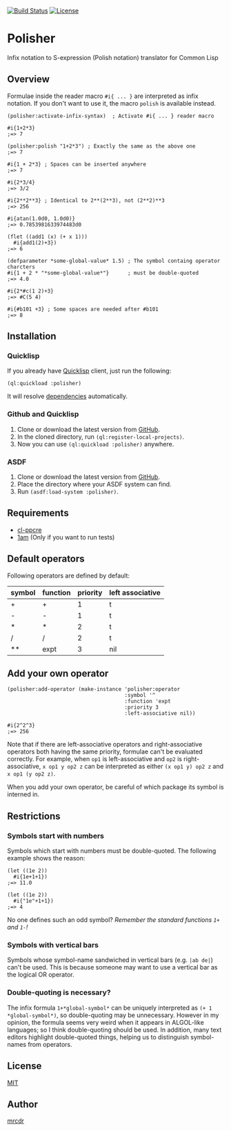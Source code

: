 [![Build Status](https://travis-ci.org/mrcdr/polisher.svg?branch=master)](https://travis-ci.org/mrcdr/polisher.svg?branch=master)
[![License](https://img.shields.io/badge/License-MIT-green.svg)]()

# Polisher
Infix notation to S-expression (Polish notation) translator for Common Lisp

## Overview
Formulae inside the reader macro `#i{ ... }` are interpreted as infix notation.
If you don't want to use it, the macro `polish` is available instead.

```common-lisp
(polisher:activate-infix-syntax)  ; Activate #i{ ... } reader macro

#i{1+2*3}
;=> 7

(polisher:polish "1+2*3") ; Exactly the same as the above one
;=> 7

#i{1 + 2*3} ; Spaces can be inserted anywhere
;=> 7

#i{2*3/4}
;=> 3/2

#i{2**2**3} ; Identical to 2**(2**3), not (2**2)**3
;=> 256

#i{atan(1.0d0, 1.0d0)}
;=> 0.7853981633974483d0

(flet ((add1 (x) (+ x 1)))
  #i{add1(2)+3})
;=> 6

(defparameter *some-global-value* 1.5) ; The symbol containg operator charcters
#i{1 + 2 * "*some-global-value*"}      ; must be double-quoted
;=> 4.0

#i{2*#c(1 2)+3}
;=> #C(5 4)

#i{#b101 +3} ; Some spaces are needed after #b101
;=> 8
```

## Installation
### Quicklisp
If you already have [Quicklisp](https://www.quicklisp.org/beta/) client,
just run the following:

``` common-lisp
(ql:quickload :polisher)
```

It will resolve [dependencies](https://github.com/mrcdr/polisher#requirements) automatically.

### Github and Quicklisp
1. Clone or download the latest version from [GitHub](https://github.com/mrcdr/polisher).
2. In the cloned directory, run `(ql:register-local-projects)`.
3. Now you can use `(ql:quickload :polisher)` anywhere.

### ASDF
1. Clone or download the latest version from [GitHub](https://github.com/mrcdr/polisher).
2. Place the directory where your ASDF system can find.
3. Run `(asdf:load-system :polisher)`.

## Requirements
- [cl-ppcre](https://edicl.github.io/cl-ppcre/)
- [1am](https://github.com/lmj/1am) (Only if you want to run tests)

## Default operators
Following operators are defined by default:

| symbol | function | priority | left associative |
|--------|----------|----------|------------------|
| +      | +        | 1        | t                |
| -      | -        | 1        | t                |
| \*     | \*       | 2        | t                |
| /      | /        | 2        | t                |
| \*\*   | expt     | 3        | nil              |

## Add your own operator

```common-lisp
(polisher:add-operator (make-instance 'polisher:operator
                                      :symbol '^
                                      :function 'expt
                                      :priority 3
                                      :left-associative nil))

#i{2^2^3}
;=> 256
```

Note that if there are left-associative operators and right-associative operators
both having the same priority, formulae can't be evaluated correctly.
For example, when `op1` is left-associative and `op2` is right-associative,
`x op1 y op2 z` can be interpreted as either `(x op1 y) op2 z` and
`x op1 (y op2 z)`.

When you add your own operator, be careful of which package
its symbol is interned in.

## Restrictions
### Symbols start with numbers
Symbols which start with numbers must be double-quoted.
The following example shows the reason:
``` common-lisp
(let ((1e 2))
  #i{1e+1+1})
;=> 11.0

(let ((1e 2))
  #i{"1e"+1+1})
;=> 4
```

No one defines such an odd symbol? _Remember the standard functions `1+` and `1-`!_

### Symbols with vertical bars
Symbols whose symbol-name sandwiched in vertical bars (e.g. `|ab de|`) can't be used.
This is because someone may want to use a vertical bar as the logical OR operator.

### Double-quoting is necessary?
The infix formula `1+*global-symbol*` can be uniquely interpreted as `(+ 1 *global-symbol*)`,
so double-quoting may be unnecessary.
However in my opinion, the formula seems very weird when it appears in ALGOL-like languages;
so I think double-quoting should be used.
In addition, many text editors highlight double-quoted things, helping us to distinguish
symbol-names from operators.

## License
[MIT](https://github.com/mrcdr/polisher/blob/master/LICENSE)

## Author
[mrcdr](https://github.com/mrcdr)
